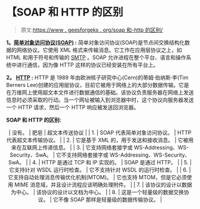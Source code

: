 # 【SOAP 和 HTTP 的区别

> 原文:[https://www . geesforgeks . org/soap 和-http 的区别/](https://www.geeksforgeeks.org/difference-between-soap-and-http/)

**1。[简单对象访问协议(SOAP)](https://www.geeksforgeeks.org/basics-of-soap-simple-object-access-protocol/) :**
简单对象访问协议(SOAP)是节点间交换结构化数据的网络协议。它使用 XML 格式来传输消息。它工作在应用层协议之上，如 HTML 和用于符号和传输的 [SMTP](https://www.geeksforgeeks.org/simple-mail-transfer-protocol-smtp/) 。SOAP 允许进程在整个平台、语言和操作系统中进行通信，因为像 HTTP 这样的协议已经安装在所有平台上。

**2。 [HTTP](https://www.geeksforgeeks.org/http-full-form/) :**
HTTP 是 1989 年由欧洲核子研究中心(Cern)的蒂姆·伯纳斯·李(Tim Berners Lee)创建的应用层协议，目前它被用于网络上的大部分数据传输。它是在万维网上使用超文本文件进行数据通信的基础。该协议负责服务器在网络上发送信息时必须采取的行动。当一个网址被输入到浏览器中时，这个协议向服务器发送一个 HTTP 请求，然后一个 HTTP 响应被发送回浏览器。

**SOAP 和 HTTP 的区别:**

<center>

| 没有。 | 肥皂 | 超文本传送协议 |
| 1. | SOAP 代表简单对象访问协议。 | HTTP 代表超文本传输协议。 |
| 2. | 它是基于 XML 的，用于发送和接收消息。 | 它被用来在互联网上传递信息。 |
| 3. | 它支持网络套接字或 WS-Addressing、WS-Security、SwA。 | 它不支持网络套接字或 WS-Addressing、WS-Security、SwA。 |
| 4. | HTTP 是通过 TCP 和 IP 实现的。 | SOAP 是通过 HTTP。 |
| 5. | 它支持针对 WSDL 运行时检查。 | 它不支持针对 WSDL 的运行时检查。 |
| 6. | 它支持自动处理消息传输优化机制(MTOM)。 | 它也支持 MTOM，但是它必须使用 MIME 消息域，并且设计流程应该明确处理附件。 |
| 7. | 该协议的设计以数据为中心。 | 该协议的设计以文档为中心。 |
| 8. | 这是一个轻量级的数据交换协议。 | 它不像 SOAP 那样是轻量级的数据传输协议。 |

</center>